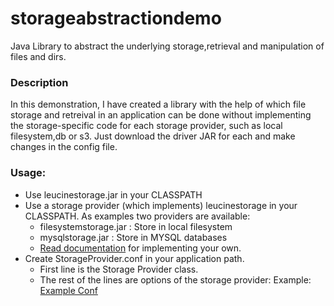 # storageabstractiondemo
Java Library to abstract the underlying storage,retrieval and manipulation of files and dirs.

<h3>Description</h3>
<p>
  In this demonstration, I have created a library with the help of which file storage and retreival in an application can be done without implementing the storage-specific code for each storage provider, such as local filesystem,db or s3.
  Just download the driver JAR for each and make changes in the config file.
  </p>
<h3>Usage:</h3>
<ul>
  <li>Use leucinestorage.jar in your CLASSPATH 
  </li>
  <li>Use a storage provider (which implements) leucinestorage in your CLASSPATH. As examples two providers are available:
  <ul>
    <li>
    filesystemstorage.jar : Store in local filesystem  
    </li>
    <li>
    mysqlstorage.jar : Store in MYSQL databases
    </li>
    <li>
      <a href="docs/">Read documentation</a> for implementing your own. 
    </li>
    </ul>
  </li>
  <li>Create StorageProvider.conf in your application path.
    <ul>
      <li>
        First line is the Storage Provider class.
      </li>
      <li>
        The rest of the lines are options of the storage provider:
        Example: <a href="demo/StorageProvider - For MySQL.conf">Example Conf</a>
      </li>
    </ul>
  </li>
  
  
  </ul>
  
